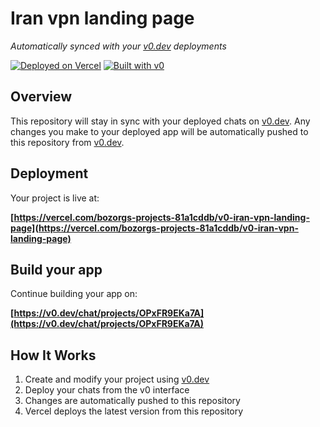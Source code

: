 # Iran vpn landing page

*Automatically synced with your [v0.dev](https://v0.dev) deployments*

[![Deployed on Vercel](https://img.shields.io/badge/Deployed%20on-Vercel-black?style=for-the-badge&logo=vercel)](https://vercel.com/bozorgs-projects-81a1cddb/v0-iran-vpn-landing-page)
[![Built with v0](https://img.shields.io/badge/Built%20with-v0.dev-black?style=for-the-badge)](https://v0.dev/chat/projects/OPxFR9EKa7A)

## Overview

This repository will stay in sync with your deployed chats on [v0.dev](https://v0.dev).
Any changes you make to your deployed app will be automatically pushed to this repository from [v0.dev](https://v0.dev).

## Deployment

Your project is live at:

**[https://vercel.com/bozorgs-projects-81a1cddb/v0-iran-vpn-landing-page](https://vercel.com/bozorgs-projects-81a1cddb/v0-iran-vpn-landing-page)**

## Build your app

Continue building your app on:

**[https://v0.dev/chat/projects/OPxFR9EKa7A](https://v0.dev/chat/projects/OPxFR9EKa7A)**

## How It Works

1. Create and modify your project using [v0.dev](https://v0.dev)
2. Deploy your chats from the v0 interface
3. Changes are automatically pushed to this repository
4. Vercel deploys the latest version from this repository